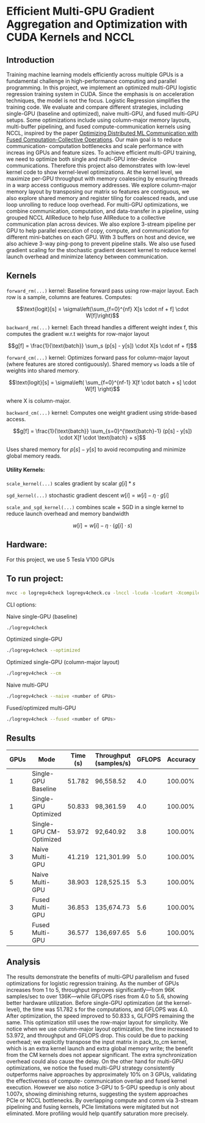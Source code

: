 # Efficient Multi-GPU Gradient Aggregation and Optimization with CUDA Kernels and NCCL
## Introduction
Training machine learning models efficiently across multiple GPUs is a fundamental challenge in high-performance computing and parallel programming. In this project, we 
implement an optimized multi-GPU logistic regression training
system in CUDA. Since the emphasis is on acceleration techniques, the model is not the focus. Logistic Regression simplifies the training code. We evaluate and compare different strategies, including single-GPU (baseline and optimized), naive
multi-GPU, and fused multi-GPU setups. Some optimizations
include using column-major memory layouts, multi-buffer
pipelining, and fused compute-communication kernels using
NCCL, inspired by the paper [Optimizing Distributed ML
Communication with Fused Computation-Collective Operations](https://arxiv.org/abs/2305.06942). Our main goal is to reduce communication-
computation bottlenecks and scale performance with increas
ing GPUs and feature sizes. To achieve efficient multi-GPU training, we need to optimize both single and multi-GPU inter-device communications. Therefore this project also
demonstrates with low-level kernel code to show kernel-level
optimizations. At the kernel level, we maximize per-GPU
throughput with memory coalescing by ensuring threads in
a warp access contiguous memory addresses. We explore
column-major memory layout by transposing our matrix so
features are contiguous, we also explore shared memory and
register tiling for coalesced reads, and use loop unrolling
to reduce loop overhead. For multi-GPU optimizations, we
combine communication, computation, and data-transfer in
a pipeline, using grouped NCCL AllReduce to help fuse
AllReduce to a collective communication plan across devices.
We also explore 3-stream pipeline per GPU to help parallel
execution of copy, compute, and communication for different
mini-batches on each GPU. With 3 buffers
on host and device, we also achieve 3-way ping-pong to
prevent pipeline stalls. We also use fused gradient scaling for
the stochastic gradient descent kernel to reduce kernel launch
overhead and minimize latency between communication.

## Kernels
`forward_rm(...)` kernel: Baseline forward pass using row-major layout.
Each row is a sample, columns are features.
Computes:

$$\text{logit}[s] = \sigma\left(\sum_{f=0}^{nf} X[s \cdot nf + f] \cdot W[f]\right)$$


`backward_rm(...)` kernel: Each thread handles a different weight index f, this computes
the gradient w.r.t weights for row-major layout

$$g[f] = \frac{1}{\text{batch}} \sum_s (p[s] - y[s]) \cdot X[s \cdot nf + f]$$


`forward_cm(...)` kernel: Optimizes forward pass for column-major layout (where features are stored contiguously). Shared memory `ws` loads a tile of weights into shared memory.

$$\text{logit}[s] = \sigma\left( \sum_{f=0}^{nf-1} X[f \cdot batch + s] \cdot W[f] \right)$$

where X is column-major.

`backward_cm(...)` kernel: Computes one weight gradient using stride-based access.

$$g[f] = \frac{1}{\text{batch}} \sum_{s=0}^{\text{batch}-1} (p[s] - y[s]) \cdot X[f \cdot \text{batch} + s]$$

Uses shared memory for $p[s]-y[s]$ to avoid recomputing and minimize global memory reads.

#### Utility Kernels:

`scale_kernel(...)` scales gradient by scalar $g[i]*s$

`sgd_kernel(...)` stochastic gradient descent $w[i] = w[i] - \eta \cdot g[i]$

`scale_and_sgd_kernel(...)` combines scale + SGD in a single kernel to reduce launch overhead and memory bandwidth 

$$w[i] = w[i] - \eta \cdot (g[i] \cdot s)$$


## Hardware:
For this project, we use 5 Tesla V100 GPUs

## To run project:
```bash
nvcc -o logregv4check logregv4check.cu -lnccl -lcuda -lcudart -Xcompiler "-fopenmp"
```
CLI options:

Naive single-GPU (baseline)
```bash
./logregv4check 
```

Optimized single-GPU
```bash
./logregv4check --optimized
```

Optimized single-GPU (column-major layout)
```bash
./logregv4check --cm
```

Naive multi-GPU
```bash
./logregv4check --naive <number of GPUs>
```

Fused/optimized multi-GPU 
```bash
./logregv4check --fused <number of GPUs>
```

## Results

| GPUs | Mode                    | Time (s) | Throughput (samples/s) | GFLOPS | Accuracy  |
|------|-------------------------|----------|--------------------------|--------|-----------|
| 1    | Single-GPU Baseline     | 51.782   | 96,558.52                | 4.0    | 100.00%   |
| 1    | Single-GPU Optimized    | 50.833   | 98,361.59                | 4.0    | 100.00%   |
| 1    | Single-GPU CM-Optimized | 53.972   | 92,640.92                | 3.8    | 100.00%   |
| 3    | Naive Multi-GPU         | 41.219   | 121,301.99               | 5.0    | 100.00%   |
| 5    | Naive Multi-GPU         | 38.903   | 128,525.15               | 5.3    | 100.00%   |
| 3    | Fused Multi-GPU         | 36.853   | 135,674.73               | 5.6    | 100.00%   |
| 5    | Fused Multi-GPU         | 36.577   | 136,697.65               | 5.6    | 100.00%   |

## Analysis
The results demonstrate the benefits of multi-GPU parallelism and fused optimizations for logistic
regression training. As the number
of GPUs increases from 1 to 5, throughput improves significantly—from 96K samples/sec to over 136K—while GFLOPS
rises from 4.0 to 5.6, showing better hardware utilization.
Before single-GPU optimization (at the kernel-level), the time
was 51.782 s for the computations, and GFLOPS was 4.0.
After optimization, the speed improved to 50.833 s, GLFOPS
remaining the same. This optimization still uses the row-major layout for simplicity. We notice when we use column-major layout optimization, the time increased to 53.972, and
throughput and GFLOPS drop. This could be due to
packing overhead; we explicitly transpose the input matrix in
pack_to_cm kernel, which is an extra kernel launch and
extra global memory write; the benefit from the CM kernels
does not appear significant. The extra synchronization overhead could also cause the delay. On the other hand for multi-GPU optimizations, we notice the fused multi-GPU strategy
consistently outperforms naive approaches by approximately
10% on 3 GPUs, validating the effectiveness of compute-
communication overlap and fused kernel execution. However we also notice 3-GPU to 5-GPU speedup is only about 1.007x, showing diminishing returns, suggesting the system approaches PCIe or NCCL bottlenecks. By overlapping compute and comm via 3-stream pipelining and fusing kernels, PCIe limitations were migitated but not eliminated. More profiling would help quantify saturation more precisely.

